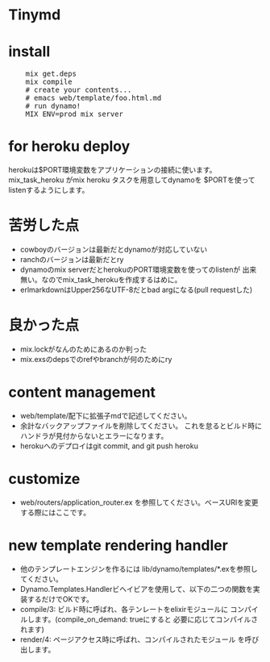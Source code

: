 Tinymd
======

# install

<pre>
    mix get.deps
    mix compile
    # create your contents...
    # emacs web/template/foo.html.md
    # run dynamo!
    MIX_ENV=prod mix server
</pre>

# for heroku deploy

herokuは$PORT環境変数をアプリケーションの接続に使います。
mix_task_heroku がmix heroku タスクを用意してdynamoを
$PORTを使ってlistenするようにします。


# 苦労した点
* cowboyのバージョンは最新だとdynamoが対応していない
* ranchのバージョンは最新だとry
* dynamoのmix serverだとherokuのPORT環境変数を使ってのlistenが
出来無い。なのでmix_task_herokuを作成するはめに。
* erlmarkdownはUpper256なUTF-8だとbad argになる(pull requestした)

# 良かった点
* mix.lockがなんのためにあるのか判った
* mix.exsのdepsでのrefやbranchが何のためにry


# content management

* web/template/配下に拡張子mdで記述してください。
* 余計なバックアップファイルを削除してください。
 これを怠るとビルド時にハンドラが見付からないとエラーになります。
* herokuへのデプロイはgit commit,  and git push heroku


# customize

* web/routers/application_router.ex を参照してください。ベースURIを変更する際にはここです。

#  new template rendering handler

* 他のテンプレートエンジンを作るには lib/dynamo/templates/*.exを参照してください。
* Dynamo.Templates.Handlerビヘイビアを使用して、以下の二つの関数を実装するだけでOKです。
* compile/3: ビルド時に呼ばれ、各テンレートをelixirモジュールに
  コンパイルします。(compile_on_demand: trueにすると
  必要に応じてコンパイルされます)
* render/4: ページアクセス時に呼ばれ、コンパイルされたモジュール
  を呼び出します。
